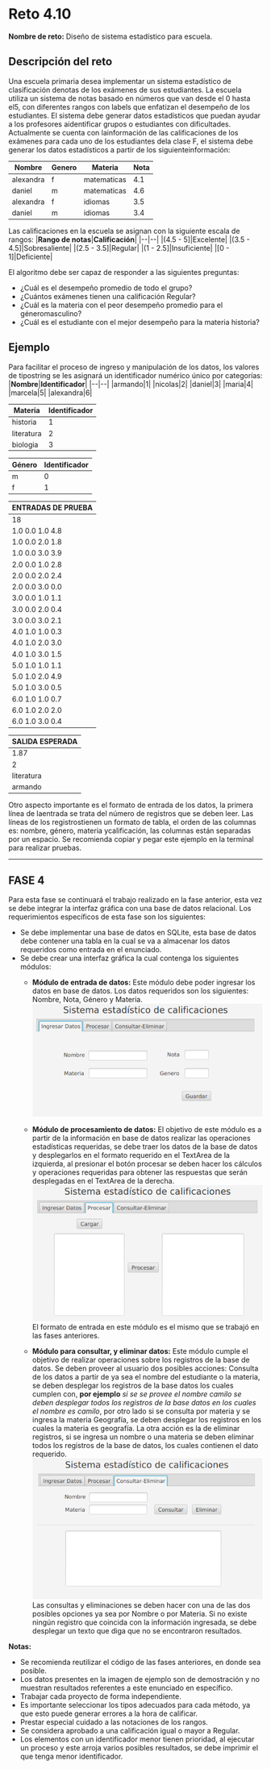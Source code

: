 # **Reto 4.10**
**Nombre de reto:** Diseño de sistema estadístico para escuela.
## Descripción del reto
Una escuela primaria desea implementar un sistema estadístico de clasificación denotas de los exámenes de sus estudiantes.
La escuela utiliza un sistema de notas basado en números que van desde el 0 hasta el5, con diferentes rangos con labels que enfatizan el desempeño de los estudiantes. El sistema debe generar datos estadísticos que puedan ayudar a los profesores aidentificar   grupos   o   estudiantes   con   dificultades.  Actualmente   se   cuenta   con   lainformación de las calificaciones de los exámenes para cada uno de los estudiantes dela clase F, el sistema debe generar los datos estadísticos a partir de los siguienteinformación:

|**Nombre**|**Genero**|**Materia**|**Nota**|
|--|--|--|--|
|alexandra|f|matematicas|4.1|
|daniel|m|matematicas|4.6|
|alexandra|f|idiomas|3.5|
|daniel|m|idiomas|3.4|

Las calificaciones en la escuela se asignan con la siguiente escala de rangos:
|**Rango de notas**|**Calificación**|
|--|--|
|(4.5 - 5]|Excelente|
|(3.5 - 4.5]|Sobresaliente|
|(2.5 - 3.5]|Regular|
|(1 - 2.5]|Insuficiente|
|[0 - 1]|Deficiente|


El algoritmo debe ser capaz de responder a las siguientes preguntas:
- ¿Cuál es el desempeño promedio de todo el grupo?
- ¿Cuántos exámenes tienen una calificación Regular?
- ¿Cuál   es   la   materia   con   el   peor   desempeño   promedio   para   el  géneromasculino?
- ¿Cuál es el estudiante con el mejor desempeño para la materia historia?

## **Ejemplo**
Para facilitar el proceso de ingreso y manipulación de los datos, los valores de tipostring se les asignará un identificador numérico único por categorías:
|**Nombre**|**Identificador**|
|--|--|
|armando|1|
|nicolas|2|
|daniel|3|
|maria|4|
|marcela|5|
|alexandra|6|

|**Materia**|**Identificador**|
|--|--|
|historia|1|
|literatura|2|
|biologia|3|

|**Género**|**Identificador**|
|--|--|
|m|0|
|f|1|


|**ENTRADAS DE PRUEBA**|
|--|
|18|
|1.0 0.0 1.0 4.8|
|1.0 0.0 2.0 1.8|
|1.0 0.0 3.0 3.9|
|2.0 0.0 1.0 2.8|
|2.0 0.0 2.0 2.4|
|2.0 0.0 3.0 0.0|
|3.0 0.0 1.0 1.1|
|3.0 0.0 2.0 0.4|
|3.0 0.0 3.0 2.1|
|4.0 1.0 1.0 0.3|
|4.0 1.0 2.0 3.0|
|4.0 1.0 3.0 1.5|
|5.0 1.0 1.0 1.1|
|5.0 1.0 2.0 4.9|
|5.0 1.0 3.0 0.5|
|6.0 1.0 1.0 0.7|
|6.0 1.0 2.0 2.0|
|6.0 1.0 3.0 0.4|


|**SALIDA ESPERADA**|
|--|
|1.87|
|2|
|literatura|
|armando|

Otro aspecto importante es el formato de entrada de los datos, la primera línea de laentrada se trata del número de registros que se deben leer. Las líneas de los registrostienen un formato de tabla, el orden de las columnas es: nombre, género, materia ycalificación, las columnas están separadas por un espacio. Se recomienda copiar y pegar este ejemplo en la terminal para realizar pruebas.     
***
## **FASE 4**
Para esta fase se continuará el trabajo realizado en la fase anterior, esta vez se debe integrar la interfaz gráfica con una base de datos relacional. Los requerimientos específicos de esta fase son los siguientes:

- Se debe implementar una base de datos en SQLite, esta base de datos debe contener una tabla en la cual se va a almacenar los datos requeridos como entrada en el enunciado.
- Se debe crear una interfaz gráfica la cual contenga los siguientes módulos:
   - **Módulo de entrada de datos:** Este módulo debe poder ingresar los datos en base de datos. Los datos requeridos son los siguientes: Nombre, Nota, Género y Materia.
   ![](img/M_Ingreso.png)
   - **Módulo de procesamiento de datos:** El objetivo de este módulo es a partir de la información en base de datos realizar las operaciones estadísticas requeridas, se debe traer los datos de la base de datos y desplegarlos en el formato requerido en el TextArea de la izquierda, al presionar el botón procesar se deben hacer los cálculos y operaciones requeridas para obtener las respuestas que serán desplegadas en el TextArea de la derecha.
   ![](img/M_procesar.png)   
   El formato de entrada en este módulo es el mismo que se trabajó en las fases anteriores.
  
   - **Módulo para consultar, y eliminar datos:** Este módulo cumple el objetivo de realizar operaciones sobre los registros de la base de datos. Se deben proveer al usuario dos posibles acciones: Consulta de los datos a partir de ya sea el nombre del estudiante o la materia, se deben desplegar los registros de la base datos los cuales cumplen con, **por ejemplo** *si se se provee el nombre camilo se deben desplegar todos los registros de la base datos en los cuales el nombre es camilo*, por otro lado si se consulta por materia y se ingresa la materia Geografía, se deben desplegar los registros en los cuales la materia es geografía. La otra acción es la de eliminar registros, si se ingresa un nombre o una materia se deben eliminar todos los registros de la base de datos, los cuales contienen el dato requerido.
   ![](img/M_Consulta-eliminar.png)   
   Las consultas y eliminaciones se deben hacer con una de las dos posibles opciones ya sea por Nombre o por Materia. Si no existe ningún registro que coincida con la información ingresada, se debe desplegar un texto que diga que no se encontraron resultados.


**Notas:**
- Se recomienda reutilizar el código de las fases anteriores, en donde sea posible.
- Los datos presentes en la imagen de ejemplo son de demostración y no muestran resultados referentes a este enunciado en específico. 
- Trabajar cada proyecto de forma independiente.
- Es importante seleccionar los tipos adecuados para cada método, ya que esto puede generar errores a la hora de calificar.
- Prestar especial cuidado a las notaciones de los rangos.
- Se considera aprobado a una calificación igual o mayor a Regular.
- Los elementos con un identificador menor tienen prioridad, al ejecutar un proceso y este arroja varios posibles resultados, se debe imprimir el que tenga menor identificador.

